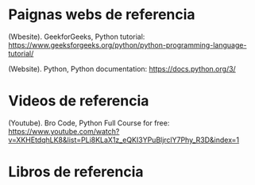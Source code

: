 # Paignas webs de referencia
(Wbesite). GeekforGeeks, Python tutorial: https://www.geeksforgeeks.org/python/python-programming-language-tutorial/

(Website). Python, Python documentation: https://docs.python.org/3/

# Videos de referencia
(Youtube). Bro Code, Python Full Course for free: https://www.youtube.com/watch?v=XKHEtdqhLK8&list=PLi8KLaX1z_eQKI3YPuBljrclY7Phy_R3D&index=1

# Libros de referencia